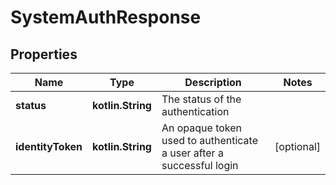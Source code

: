 # SystemAuthResponse

## Properties

| Name              | Type              | Description                                                          | Notes      |
|-------------------|-------------------|----------------------------------------------------------------------|------------|
| **status**        | **kotlin.String** | The status of the authentication                                     |            |
| **identityToken** | **kotlin.String** | An opaque token used to authenticate a user after a successful login | [optional] |



